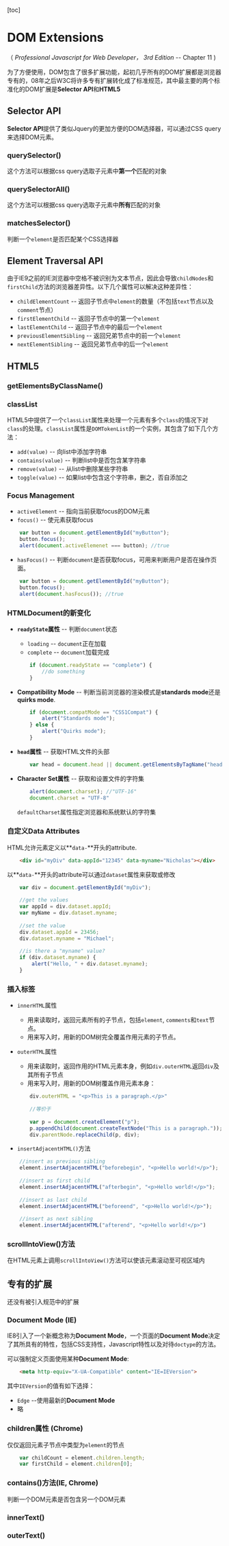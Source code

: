 [toc]

# DOM Extensions

（ *Professional Javascript for Web Developer， 3rd Edition* -- Chapter 11 )

为了方便使用，DOM包含了很多扩展功能，起初几乎所有的DOM扩展都是浏览器专有的，08年之后W3C将许多专有扩展转化成了标准规范，其中最主要的两个标准化的DOM扩展是**Selector API**和**HTML5**



## Selector API

**Selector API**提供了类似Jquery的更加方便的DOM选择器，可以通过CSS query来选择DOM元素。

### querySelector()

这个方法可以根据css query选取子元素中**第一个**匹配的对象

### querySelectorAll()

这个方法可以根据css query选取子元素中**所有**匹配的对象

### matchesSelector()

判断一个`element`是否匹配某个CSS选择器



## Element Traversal API

由于IE9之前的IE浏览器中空格不被识别为文本节点，因此会导致`childNodes`和`firstChild`方法的浏览器差异性。以下几个属性可以解决这种差异性：

* `childElementCount` -- 返回子节点中`element`的数量（不包括`text`节点以及`comment`节点）
* `firstElementChild` -- 返回子节点中的第一个`element`
* `lastElementChild` -- 返回子节点中的最后一个`element`
* `previousElementSibling` -- 返回兄弟节点中的前一个`element`
* `nextElementSibling` -- 返回兄弟节点中的后一个`element`


## HTML5

### getElementsByClassName()

### classList

HTML5中提供了一个`classList`属性来处理一个元素有多个`class`的情况下对`class`的处理。`classList`属性是`DOMTokenList`的一个实例，其包含了如下几个方法：

* `add(value)` -- 向list中添加字符串
* `contains(value)` -- 判断list中是否包含某字符串
* `remove(value)` -- 从list中删除某些字符串
* `toggle(value)` -- 如果list中包含这个字符串，删之，否自添加之

### Focus Management

* `activeElement` -- 指向当前获取focus的DOM元素
* `focus()` -- 使元素获取focus

```js
	var button = document.getElementById("myButton");
	button.focus();
	alert(document.activeElemenet === button); //true
```

* `hasFocus()` -- 判断`document`是否获取focus，可用来判断用户是否在操作页面。

```js
	var button = document.getElementById("myButton");
	button.focus();
	alert(document.hasFocus()); //true
```

### HTMLDocument的新变化

* **`readyState`属性** -- 判断`document`状态
	* `loading` -- `document`正在加载
	* `complete` -- `document`加载完成
	
	```js
		if (document.readyState == "complete") {
			//do something
		}
	```
* 	**Compatibility Mode** -- 判断当前浏览器的渲染模式是**standards mode**还是**quirks mode**.

	```js
		if (document.compatMode == "CSS1Compat") {
			alert("Standards mode");
		} else {
			alert("Quirks mode");
		}
	```
	
* **`head`属性** -- 获取HTML文件的头部

	```js
		var head = document.head || document.getElementsByTagName("head")[0];
	```	
	
* **Character Set属性** -- 获取和设置文件的字符集

	```js
		alert(document.charset); //"UTF-16"
		document.charset = "UTF-8"
	```
	
	`defaultCharset`属性指定浏览器和系统默认的字符集
	
### 自定义Data Attributes

HTML允许元素定义以**`data-`**开头的attribute.

```html
	<div id="myDiv" data-appId="12345" data-myname="Nicholas"></div>
```

以**`data-`**开头的attribute可以通过`dataset`属性来获取或修改

```js
	var div = document.getElementById("myDiv");
	
	//get the values
	var appId = div.dataset.appId;
	var myName = div.dataset.myname;
	
	//set the value
	div.dataset.appId = 23456;
	div.dataset.myname = "Michael";
	
	//is there a "myname" value?
	if (div.dataset.myname) {
		alert("Hello, " + div.dataset.myname);
	}
```

### 插入标签

* `innerHTML`属性
	* 用来读取时，返回元素所有的子节点，包括`element`, `comments`和`text`节点。
	* 用来写入时，用新的DOM树完全覆盖作用元素的子节点。

* `outerHTML`属性
	
	* 用来读取时，返回作用的HTML元素本身，例如`div.outerHTML`返回`div`及其所有子节点	
	* 用来写入时，用新的DOM树覆盖作用元素本身：
	
	```js
		div.outerHTML = "<p>This is a paragraph.</p>"
		
		//等价于
		
		var p = document.createElement("p");
		p.appendChild(document.createTextNode("This is a paragraph."));
		div.parentNode.replaceChild(p, div);
	```

* `insertAdjacentHTML()`方法 

```js
	//insert as previous sibling
	element.insertAdjacentHTML("beforebegin", "<p>Hello world!</p>");
	
	//insert as first child
	element.insertAdjacentHTML("afterbegin", "<p>Hello world!</p>");
	
	//insert as last child
	element.insertAdjacentHTML("beforeend", "<p>Hello world!</p>");
	
	//insert as next sibling
	element.insertAdjacentHTML("afterend", "<p>Hello world!</p>")
```	

### scrollIntoView()方法

在HTML元素上调用`scrollIntoView()`方法可以使该元素滚动至可视区域内

## 专有的扩展

还没有被引入规范中的扩展

### Document Mode (IE)

IE8引入了一个新概念称为**Document Mode**，一个页面的**Document Mode**决定了其所具有的特性，包括CSS支持性，Javascript特性以及对待`doctype`的方法。

可以强制定义页面使用某种**Document Mode**:

```html
	<meta http-equiv="X-UA-Compatible" content="IE=IEVersion">
```	

其中`IEVersion`的值有如下选择：

* `Edge` --使用最新的**Document Mode**
* 略

### children属性 (Chrome)

仅仅返回元素子节点中类型为`element`的节点

```js
	var childCount = element.children.length;
	var firstChild = element.children[0];
```

### contains()方法(IE, Chrome)

判断一个DOM元素是否包含另一个DOM元素

### innerText()

### outerText()




 
